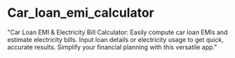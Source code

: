 # Car_loan_emi_calculator
"Car Loan EMI &amp; Electricity Bill Calculator: Easily compute car loan EMIs and estimate electricity bills. Input loan details or electricity usage to get quick, accurate results. Simplify your financial planning with this versatile app."
